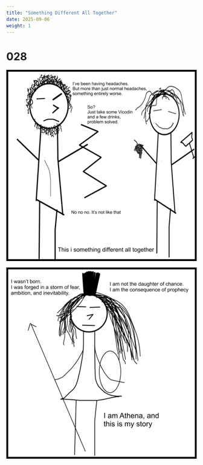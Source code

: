 ```yaml
---
title: "Something Different All Together"
date: 2025-09-06
weight: 1
---
```


# 028

<img class = 'comic' src='/assets/cartoon/028/028-01.jpg'> <br />

<img class = 'comic' src='/assets/cartoon/028/028-02.jpg'> <br />

